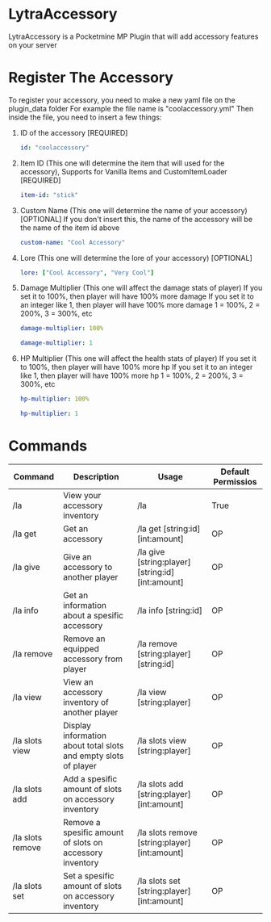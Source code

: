 # LytraAccessory
LytraAccessory is a Pocketmine MP Plugin that will add accessory features on your server

# Register The Accessory
To register your accessory, you need to make a new yaml file on the plugin_data folder
For example the file name is "coolaccessory.yml"
Then inside the file, you need to insert a few things:
1. ID of the accessory [REQUIRED]
   ```yaml
   id: "coolaccessory"
   ```
2. Item ID (This one will determine the item that will used for the accessory), Supports for Vanilla Items and CustomItemLoader [REQUIRED]
   ```yaml
   item-id: "stick"
   ```
3. Custom Name (This one will determine the name of your accessory) [OPTIONAL]
   If you don't insert this, the name of the accessory will be the name of the item id above
   ```yaml
   custom-name: "Cool Accessory"
   ```
4. Lore (This one will determine the lore of your accessory) [OPTIONAL]
   ```yaml
   lore: ["Cool Accessory", "Very Cool"]
   ```
5. Damage Multiplier (This one will affect the damage stats of player)
   If you set it to 100%, then player will have 100% more damage
   If you set it to an integer like 1, then player will have 100% more damage
   1 = 100%, 2 = 200%, 3 = 300%, etc
   ```yaml
   damage-multiplier: 100%
   ```
   ```yaml
   damage-multiplier: 1
   ```
6. HP Multiplier (This one will affect the health stats of player)
   If you set it to 100%, then player will have 100% more hp
   If you set it to an integer like 1, then player will have 100% more hp
   1 = 100%, 2 = 200%, 3 = 300%, etc
   ```yaml
   hp-multiplier: 100%
   ```
   ```yaml
   hp-multiplier: 1
   ```

# Commands
| Command            | Description                                                          | Usage                                                | Default Permissios |
| ------------------ | -------------------------------------------------------------------- | ---------------------------------------------------- | ------------------ |
| /la                | View your accessory inventory                                        | /la                                                  | True               |
| /la get            | Get an accessory                                                     | /la get [string:id] [int:amount]                     | OP                 |
| /la give           | Give an accessory to another player                                  | /la give [string:player] [string:id] [int:amount]    | OP                 |
| /la info           | Get an information about a spesific accessory                        | /la info [string:id]                                 | OP                 |
| /la remove         | Remove an equipped accessory from player                             | /la remove [string:player] [string:id]               | OP                 |
| /la view           | View an accessory inventory of another player                        | /la view [string:player]                             | OP                 |
| /la slots view     | Display information about total slots and empty slots of player      | /la slots view [string:player]                       | OP                 |
| /la slots add      | Add a spesific amount of slots on accessory inventory                | /la slots add [string:player] [int:amount]           | OP                 |
| /la slots remove   | Remove a spesific amount of slots on accessory inventory             | /la slots remove [string:player] [int:amount]        | OP                 |
| /la slots set      | Set a spesific amount of slots on accessory inventory                | /la slots set [string:player] [int:amount]           | OP                 |

   
